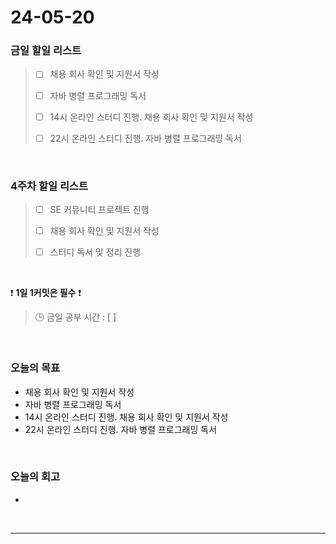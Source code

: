 # 24-05-20
### 금일 할일 리스트
> - [ ]  채용 회사 확인 및 지원서 작성
>
> - [ ]  자바 병렬 프로그래밍 독서
>
> - [ ]  14시 온라인 스터디 진행. 채용 회사 확인 및 지원서 작성
>
> - [ ]  22시 온라인 스터디 진행. 자바 병렬 프로그래밍 독서

<br/>

### 4주차 할일 리스트  
> - [ ]  SE 커뮤니티 프로젝트 진행
>
> - [ ]  채용 회사 확인 및 지원서 작성
>
> - [ ]  스터디 독서 및 정리 진행

<br/>

❗ **1일 1커밋은 필수** ❗
> 🕒 금일 공부 시간 : [  ]

<br/>

### 오늘의 목표
- 채용 회사 확인 및 지원서 작성
- 자바 병렬 프로그래밍 독서
- 14시 온라인 스터디 진행. 채용 회사 확인 및 지원서 작성
- 22시 온라인 스터디 진행. 자바 병렬 프로그래밍 독서


<br>

### 오늘의 회고
- 


<br/>

------------  
